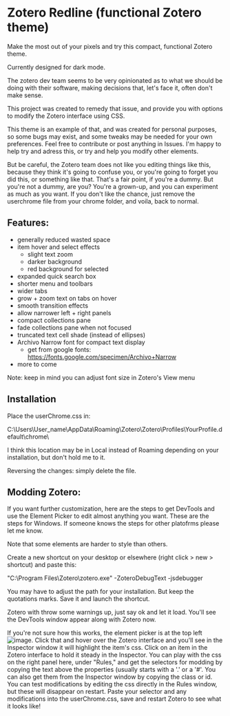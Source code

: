 # Zotero Redline (functional Zotero theme)
Make the most out of your pixels and try this compact, functional Zotero theme.

Currently designed for dark mode.

The zotero dev team seems to be very opinionated as to what we should be doing with their software, making decisions that, let's face it, often don't make sense.

This project was created to remedy that issue, and provide you with options to modify the Zotero interface using CSS. 

This theme is an example of that, and was created for personal purposes, so some bugs may exist, and some tweaks may be needed for your own preferences. Feel free to contribute or post anything in Issues. I'm happy to help try and adress this, or try and help you modify other elements.

But be careful, the Zotero team does not like you editing things like this, because they think it's going to confuse you, or you're going to forget you did this, or something like that. That's a fair point, if you're a dummy. But you're not a dummy, are you? You're a grown-up, and you can experiment as much as you want. If you don't like the chance, just remove the userchrome file from your chrome folder, and voila, back to normal.

## Features:
- generally reduced wasted space
- item hover and select effects
  - slight text zoom
  - darker background
  - red background for selected
- expanded quick search box
- shorter menu and toolbars
- wider tabs
- grow + zoom text on tabs on hover
- smooth transition effects
- allow narrower left + right panels
- compact collections pane
- fade collections pane when not focused
- truncated text cell shade (instead of ellipses)
- Archivo Narrow font for compact text display
  - get from google fonts: https://fonts.google.com/specimen/Archivo+Narrow
- more to come

Note: keep in mind you can adjust font size in Zotero's View menu

## Installation
Place the userChrome.css in:

C:\Users\User_name\AppData\Roaming\Zotero\Zotero\Profiles\YourProfile.default\chrome\

I think this location may be in Local instead of Roaming depending on your installation, but don't hold me to it.

Reversing the changes: simply delete the file.

## Modding Zotero:
If you want further customization, here are the steps to get DevTools and use the Element Picker to edit almost anything you want. These are the steps for Windows. If someone knows the steps for other platofrms please let me know.

Note that some elements are harder to style than others.

Create a new shortcut on your desktop or elsewhere (right click > new > shortcut) and paste this: 

"C:\Program Files\Zotero\zotero.exe" -ZoteroDebugText -jsdebugger

You may have to adjust the path for your installation. But keep the quotations marks. Save it and launch the shortcut.

Zotero with throw some warnings up, just say ok and let it load. You'll see the DevTools window appear along with Zotero now.

If you're not sure how this works, the element picker is at the top left ![image](https://github.com/user-attachments/assets/cb0b1f74-2ce2-4088-aee7-a6d62189973d). Click that and hover over the Zotero interface and you'll see in the Inspector window it will highlight the item's css. Click on an item in the Zotero interface to hold it steady in the Inspector. You can play with the css on the right panel here, under "Rules," and get the selectors for modding by copying the text above the properties (usually starts with a '.' or a '#'. You can also get them from the Inspector window by copying the class or id. You can test modifications by editing the css directly in the Rules window, but these will disappear on restart. Paste your selector and any modifications into the userChrome.css, save and restart Zotero to see what it looks like!
